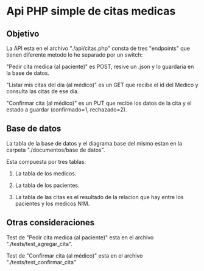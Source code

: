 # Api PHP simple de citas medicas

## Objetivo

La API  esta en el archivo "./api/citas.php" consta de tres "endpoints" que tienen diferente metodo lo he separado por un switch:

"Pedir cita medica (al paciente)" es POST, resive un .json y lo guardaria en la base de datos.

"Listar mis citas del día (al médico)" es un GET que recibe el id del Medico y consulta las citas de ese dia.

"Confirmar cita (al médico)" es un PUT que recibe los datos de la cita y el estado a guardar (confirmado=1, rechazado=2).

## Base de datos

La tabla de la base de datos y el diagrama base del mismo estan en la carpeta "./documentos/base de datos".

Esta compuesta por tres tablas:

1. La tabla de los medicos.

2. La tabla de los pacientes.

3. La tabla de las citas es el resultado de la relacion que hay entre los pacientes y los medicos N:M.

## Otras consideraciones

Test de "Pedir cita medica (al paciente)" esta en el archivo "./tests/test_agregar_cita".

Test de "Confirmar cita (al médico)" esta en el archivo "./tests/test_confirmar_cita"
